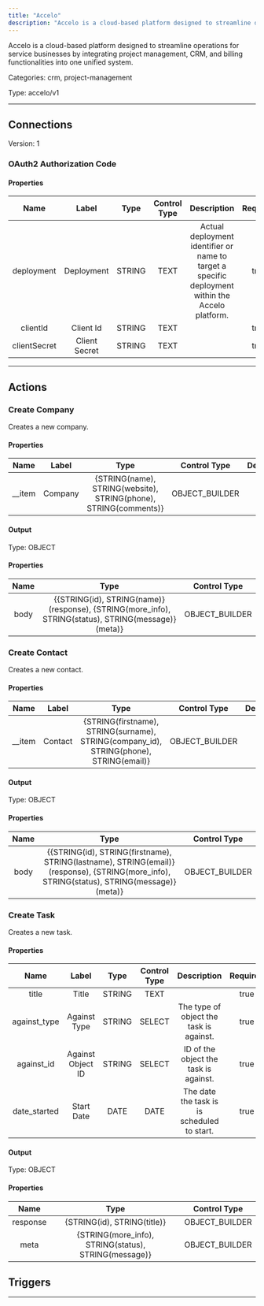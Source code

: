 ```yaml
---
title: "Accelo"
description: "Accelo is a cloud-based platform designed to streamline operations for service businesses by integrating project management, CRM, and billing functionalities into one unified system."
---
```


Accelo is a cloud-based platform designed to streamline operations for service businesses by integrating project management, CRM, and billing functionalities into one unified system.


Categories: crm, project-management


Type: accelo/v1

<hr />



## Connections

Version: 1


### OAuth2 Authorization Code

#### Properties

|      Name       |      Label     |     Type     |     Control Type     |     Description     |     Required        |
|:--------------:|:--------------:|:------------:|:--------------------:|:-------------------:|:-------------------:|
| deployment | Deployment | STRING | TEXT  |  Actual deployment identifier or name to target a specific deployment within the Accelo platform.  |  true  |
| clientId | Client Id | STRING | TEXT  |  | true  |
| clientSecret | Client Secret | STRING | TEXT  |  | true  |





<hr />



## Actions


### Create Company
Creates a new company.

#### Properties

|      Name       |      Label     |     Type     |     Control Type     |     Description     |     Required        |
|:--------------:|:--------------:|:------------:|:--------------------:|:-------------------:|:-------------------:|
| __item | Company | {STRING\(name), STRING\(website), STRING\(phone), STRING\(comments)} | OBJECT_BUILDER  |  | null  |


#### Output



Type: OBJECT


#### Properties

|     Name     |     Type     |     Control Type     |
|:------------:|:------------:|:--------------------:|
| body | {{STRING\(id), STRING\(name)}\(response), {STRING\(more_info), STRING\(status), STRING\(message)}\(meta)} | OBJECT_BUILDER  |






### Create Contact
Creates a new contact.

#### Properties

|      Name       |      Label     |     Type     |     Control Type     |     Description     |     Required        |
|:--------------:|:--------------:|:------------:|:--------------------:|:-------------------:|:-------------------:|
| __item | Contact | {STRING\(firstname), STRING\(surname), STRING\(company_id), STRING\(phone), STRING\(email)} | OBJECT_BUILDER  |  | null  |


#### Output



Type: OBJECT


#### Properties

|     Name     |     Type     |     Control Type     |
|:------------:|:------------:|:--------------------:|
| body | {{STRING\(id), STRING\(firstname), STRING\(lastname), STRING\(email)}\(response), {STRING\(more_info), STRING\(status), STRING\(message)}\(meta)} | OBJECT_BUILDER  |






### Create Task
Creates a new task.

#### Properties

|      Name       |      Label     |     Type     |     Control Type     |     Description     |     Required        |
|:--------------:|:--------------:|:------------:|:--------------------:|:-------------------:|:-------------------:|
| title | Title | STRING | TEXT  |  | true  |
| against_type | Against Type | STRING | SELECT  |  The type of object the task is against.  |  true  |
| against_id | Against Object ID | STRING | SELECT  |  ID of the object the task is against.  |  true  |
| date_started | Start Date | DATE | DATE  |  The date the task is is scheduled to start.  |  true  |


#### Output



Type: OBJECT


#### Properties

|     Name     |     Type     |     Control Type     |
|:------------:|:------------:|:--------------------:|
| response | {STRING\(id), STRING\(title)} | OBJECT_BUILDER  |
| meta | {STRING\(more_info), STRING\(status), STRING\(message)} | OBJECT_BUILDER  |








## Triggers



<hr />

